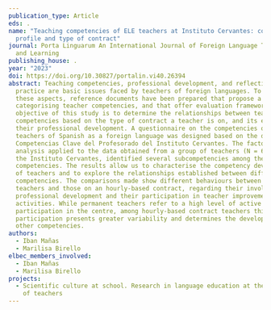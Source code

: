 ```yaml
---
publication_type: Article
eds: .
name: "Teaching competencies of ELE teachers at Instituto Cervantes: competency
  profile and type of contract"
journal: Porta Linguarum An International Journal of Foreign Language Teaching
  and Learning
publishing_house: .
year: "2023"
doi: https://doi.org/10.30827/portalin.vi40.26394
abstract: Teaching competencies, professional development, and reflective
  practice are basic issues faced by teachers of foreign languages. To work on
  these aspects, reference documents have been prepared that propose a way of
  categorising teacher competencies, and that offer evaluation frameworks. The
  objective of this study is to determine the relationships between teaching
  competencies based on the type of contract a teacher is on, and its effect on
  their professional development. A questionnaire on the competencies of
  teachers of Spanish as a foreign language was designed based on the document
  Competencias Clave del Profesorado del Instituto Cervantes. The factorial
  analysis applied to the data obtained from a group of teachers (N = 67) from
  the Instituto Cervantes, identified several subcompetencies among the original
  competencies. The results allow us to characterise the competency development
  of teachers and to explore the relationships established between different
  competencies. The comparisons made show different behaviours between permanent
  teachers and those on an hourly-based contract, regarding their involvement in
  professional development and their participation in teacher improvement
  activities. While permanent teachers refer to a high level of active
  participation in the centre, among hourly-based contract teachers this
  participation presents greater variability and determines the development of
  other competencies.
authors:
  - Iban Mañas
  - Marilisa Birello
elbec_members_involved:
  - Iban Mañas
  - Marilisa Birello
projects:
  - Scientific culture at school. Research in language education at the service
    of teachers
---
```

